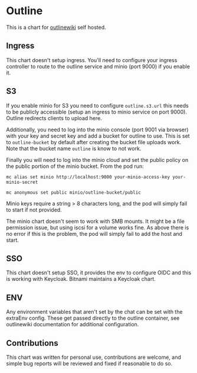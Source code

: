 # Outline

This is a chart for [outlinewiki](https://github.com/chsasank/outline-wiki-docker-compose) self hosted.

## Ingress

This chart doesn't setup ingress. You'll need to configure your ingress controller to route to the outline service and minio (port 9000) if you enable it.

## S3

If you enable minio for S3 you need to configure `outline.s3.url` this needs to be publicly accessible (setup an ingress to minio service on port 9000). Outline redirects clients to upload here.

Additionally, you need to log into the minio console (port 9001 via browser) with your key and secret key and add a bucket for outline to use. This is set to `outline-bucket` by default after creating the bucket file uploads work. Note that the bucket name `outline` is know to not work.

Finally you will need to log into the minio cloud and set the public policy on the public portion of the minio bucket. From the pod run: 

`mc alias set minio http://localhost:9000 your-minio-access-key your-minio-secret`

`mc anonymous set public minio/outline-bucket/public`

Minio keys require a string > 8 characters long, and the pod will simply fail to start if not provided.

The minio chart doesn't seem to work with SMB mounts. It might be a file permission issue, but using iscsi for a volume works fine. As above there is no error if this is the problem, the pod will simply fail to add the host and start.

## SSO

This chart doesn't setup SSO, it provides the env to configure OIDC and this is working with Keycloak. Bitnami maintains a Keycloak chart.

## ENV

Any environment variables that aren't set by the chat can be set with the extraEnv config. These get passed directly to the outline container, see outlinewiki documentation for additional configuration.

## Contributions

This chart was written for personal use, contributions are welcome, and simple bug reports will be reviewed and fixed if reasonable to do so.

